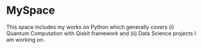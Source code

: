 # MySpace

This space includes my works on Python which generally covers (i) Quantum Computation with Qiskit framework and (ii) Data Science projects I am working on.
